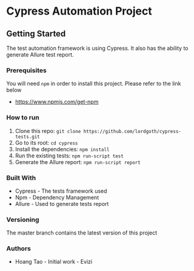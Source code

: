# Cypress Automation Project

## Getting Started
The test automation framework is using Cypress. It also has the ability to generate Allure test report.

### Prerequisites
You will need `npm` in order to install this project. Please refer to the link below
- https://www.npmjs.com/get-npm

### How to run
1. Clone this repo: `git clone https://github.com/lordgoth/cypress-tests.git`
2. Go to its root: `cd cypress`
3. Install the dependencies: `npm install`
4. Run the existing tests: `npm run-script test`
5. Generate the Allure report: `npm run-script report`

### Built With
- Cypress - The tests framework used
- Npm - Dependency Management
- Allure - Used to generate tests report

### Versioning
The master branch contains the latest version of this project

### Authors
- Hoang Tao - Initial work - Evizi
